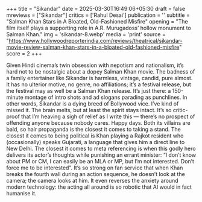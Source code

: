 +++
title = "Sikandar"
date = 2025-03-30T16:49:06+05:30
draft = false
mreviews = ["Sikandar"]
critics = ['Rahul Desai']
publication = ''
subtitle = "Salman Khan Stars in A Bloated, Old-Fashioned Misfire"
opening = "The film itself plays a supporting role in A.R. Murugadoss’ hollow monument to Salman Khan."
img = 'sikandar-8.webp'
media = 'print'
source = "https://www.hollywoodreporterindia.com/reviews/theatrical/sikandar-movie-review-salman-khan-stars-in-a-bloated-old-fashioned-misfire"
score = 2
+++

Given Hindi cinema’s twin obsession with nepotism and nationalism, it’s hard not to be nostalgic about a dopey Salman Khan movie. The badness of a family entertainer like Sikandar is harmless, vintage, candid, pure almost. It has no ulterior motive, no genre, no affiliations; it’s a festival release, but the festival may as well be a Salman Khan release. It’s just there: a 150-minute montage of intro shots and ad slogans parading as punchlines. In other words, Sikandar is a dying breed of Bollywood vice. I’ve kind of missed it. The brain melts, but at least the spirit stays intact. It’s so critic-proof that I’m heaving a sigh of relief as I write this — there’s no prospect of offending anyone because nobody cares. Happy days. Both its villains are bald, so hair propaganda is the closest it comes to taking a stand. The closest it comes to being political is Khan playing a Rajkot resident who (occasionally) speaks Gujarati, a language that gives him a direct line to New Delhi. The closest it comes to meta referencing is when this godly hero delivers its actor’s thoughts while punishing an errant minister: “I don’t know about PM or CM, I can easily be an MLA or MP, but I’m not interested. Don’t force me to be interested”. It’s so strong on fan service that when Khan breaks the fourth wall during an action sequence, he doesn’t look at the camera; the camera looks at him. It even reverses the anxiety around modern technology: the acting all around is so robotic that AI would in fact humanise it.
